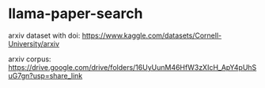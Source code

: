 # llama-paper-search

arxiv dataset with doi: https://www.kaggle.com/datasets/Cornell-University/arxiv


arxiv corpus: https://drive.google.com/drive/folders/16UyUunM46HfW3zXIcH_ApY4pUhSuG7gn?usp=share_link
